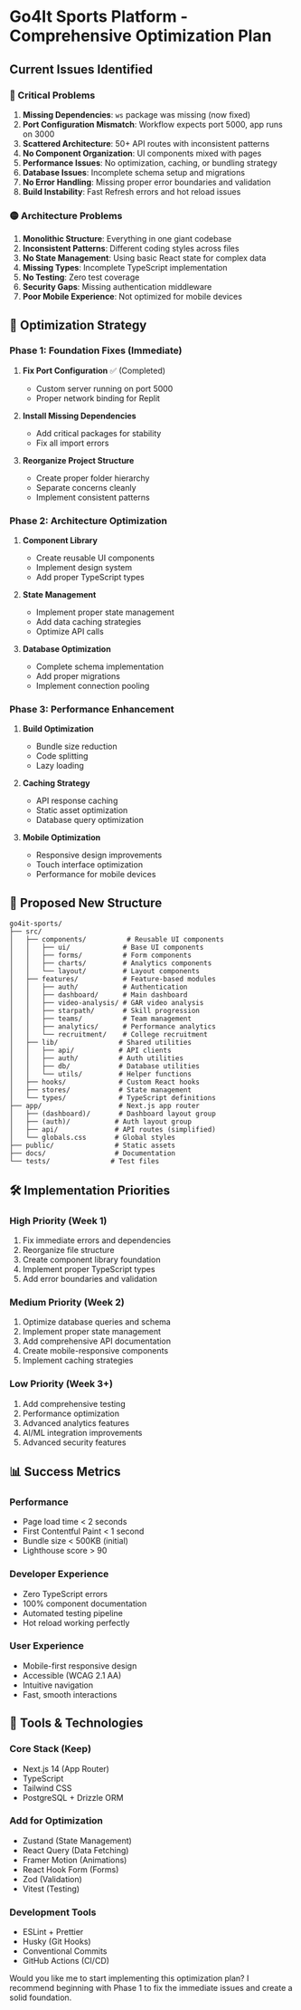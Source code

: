 # Go4It Sports Platform - Comprehensive Optimization Plan

## Current Issues Identified

### 🔴 Critical Problems
1. **Missing Dependencies**: `ws` package was missing (now fixed)
2. **Port Configuration Mismatch**: Workflow expects port 5000, app runs on 3000
3. **Scattered Architecture**: 50+ API routes with inconsistent patterns
4. **No Component Organization**: UI components mixed with pages
5. **Performance Issues**: No optimization, caching, or bundling strategy
6. **Database Issues**: Incomplete schema setup and migrations
7. **No Error Handling**: Missing proper error boundaries and validation
8. **Build Instability**: Fast Refresh errors and hot reload issues

### 🟡 Architecture Problems
1. **Monolithic Structure**: Everything in one giant codebase
2. **Inconsistent Patterns**: Different coding styles across files
3. **No State Management**: Using basic React state for complex data
4. **Missing Types**: Incomplete TypeScript implementation
5. **No Testing**: Zero test coverage
6. **Security Gaps**: Missing authentication middleware
7. **Poor Mobile Experience**: Not optimized for mobile devices

## 🚀 Optimization Strategy

### Phase 1: Foundation Fixes (Immediate)
1. **Fix Port Configuration** ✅ (Completed)
   - Custom server running on port 5000
   - Proper network binding for Replit

2. **Install Missing Dependencies**
   - Add critical packages for stability
   - Fix all import errors

3. **Reorganize Project Structure**
   - Create proper folder hierarchy
   - Separate concerns cleanly
   - Implement consistent patterns

### Phase 2: Architecture Optimization
1. **Component Library**
   - Create reusable UI components
   - Implement design system
   - Add proper TypeScript types

2. **State Management**
   - Implement proper state management
   - Add data caching strategies
   - Optimize API calls

3. **Database Optimization**
   - Complete schema implementation
   - Add proper migrations
   - Implement connection pooling

### Phase 3: Performance Enhancement
1. **Build Optimization**
   - Bundle size reduction
   - Code splitting
   - Lazy loading

2. **Caching Strategy**
   - API response caching
   - Static asset optimization
   - Database query optimization

3. **Mobile Optimization**
   - Responsive design improvements
   - Touch interface optimization
   - Performance for mobile devices

## 📁 Proposed New Structure

```
go4it-sports/
├── src/
│   ├── components/          # Reusable UI components
│   │   ├── ui/             # Base UI components
│   │   ├── forms/          # Form components
│   │   ├── charts/         # Analytics components
│   │   └── layout/         # Layout components
│   ├── features/           # Feature-based modules
│   │   ├── auth/           # Authentication
│   │   ├── dashboard/      # Main dashboard
│   │   ├── video-analysis/ # GAR video analysis
│   │   ├── starpath/       # Skill progression
│   │   ├── teams/          # Team management
│   │   ├── analytics/      # Performance analytics
│   │   └── recruitment/    # College recruitment
│   ├── lib/               # Shared utilities
│   │   ├── api/           # API clients
│   │   ├── auth/          # Auth utilities
│   │   ├── db/            # Database utilities
│   │   └── utils/         # Helper functions
│   ├── hooks/             # Custom React hooks
│   ├── stores/            # State management
│   └── types/             # TypeScript definitions
├── app/                   # Next.js app router
│   ├── (dashboard)/       # Dashboard layout group
│   ├── (auth)/           # Auth layout group
│   ├── api/              # API routes (simplified)
│   └── globals.css       # Global styles
├── public/               # Static assets
├── docs/                 # Documentation
└── tests/               # Test files
```

## 🛠 Implementation Priorities

### High Priority (Week 1)
1. Fix immediate errors and dependencies
2. Reorganize file structure
3. Create component library foundation
4. Implement proper TypeScript types
5. Add error boundaries and validation

### Medium Priority (Week 2)
1. Optimize database queries and schema
2. Implement proper state management
3. Add comprehensive API documentation
4. Create mobile-responsive components
5. Implement caching strategies

### Low Priority (Week 3+)
1. Add comprehensive testing
2. Performance optimization
3. Advanced analytics features
4. AI/ML integration improvements
5. Advanced security features

## 📊 Success Metrics

### Performance
- Page load time < 2 seconds
- First Contentful Paint < 1 second
- Bundle size < 500KB (initial)
- Lighthouse score > 90

### Developer Experience
- Zero TypeScript errors
- 100% component documentation
- Automated testing pipeline
- Hot reload working perfectly

### User Experience
- Mobile-first responsive design
- Accessible (WCAG 2.1 AA)
- Intuitive navigation
- Fast, smooth interactions

## 🔧 Tools & Technologies

### Core Stack (Keep)
- Next.js 14 (App Router)
- TypeScript
- Tailwind CSS
- PostgreSQL + Drizzle ORM

### Add for Optimization
- Zustand (State Management)
- React Query (Data Fetching)
- Framer Motion (Animations)
- React Hook Form (Forms)
- Zod (Validation)
- Vitest (Testing)

### Development Tools
- ESLint + Prettier
- Husky (Git Hooks)
- Conventional Commits
- GitHub Actions (CI/CD)

Would you like me to start implementing this optimization plan? I recommend beginning with Phase 1 to fix the immediate issues and create a solid foundation.
